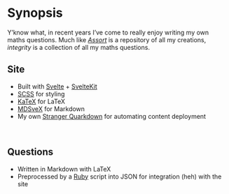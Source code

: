# Synopsis

Y’know what, in recent years I’ve come to really enjoy writing my own maths questions. Much like [*Assort*](https://github.com/Sup2point0/Assort) is a repository of all my creations, *integrity* is a collection of all my maths questions.


## Site
- Built with [Svelte](https://svelte.dev) + [SvelteKit](https://svelte.dev/docs/kit/introduction)
- [SCSS](https://sass-lang.com) for styling
- [KaTeX](https://katex.org) for LaTeX
- [MDSveX](https://mdsvex.pngwn.io) for Markdown
- My own [Stranger Quarkdown](https://github.com/Sup2point0/stranger-quarkdown) for automating content deployment


<br>


## Questions
- Written in Markdown with LaTeX
- Preprocessed by a [Ruby](https://www.ruby-lang.org) script into JSON for integration (heh) with the site
